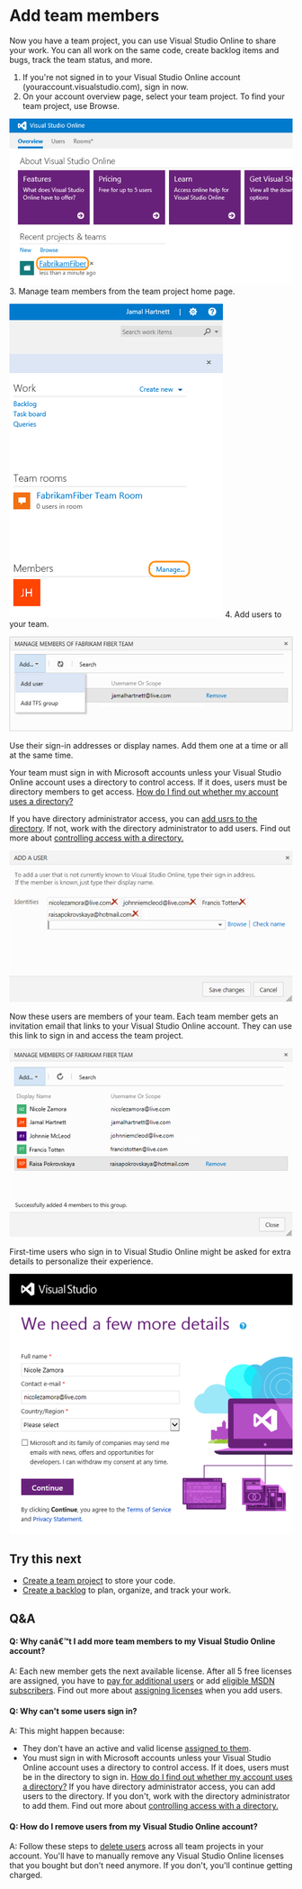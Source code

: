 <properties
	pageTitle="Add team members"
  description="Add team members"
  services="visual-studio-online"
  documentationCenter = ""
  authors="terryaustin"
  manager="terryaustin"
  editor="terryaustin" /> 

# Add team members


Now you have a team project, you can use Visual Studio Online to share your work. 
You can all work on the same code, create backlog items and bugs, track the team 
status, and more.


1. If you're not signed in to your Visual Studio Online account (youraccount.visualstudio.com), sign in now.
2. On your account overview page, select your team project. To find your team 
project, use Browse.



![On your account overview page, click your team project](./media/add-team-members-vs/SelectTeamProject.png)
3. Manage team members from the team project home page.



![On your team project home page, click Manage](./media/add-team-members-vs/ManageMembers.png)
4. Add users to your team.



![Open the Add list. Click Add, Add user](./media/add-team-members-vs/invite4.png)



Use their sign-in addresses or display names. Add them one at a time or all at the same time.



Your team must sign in with Microsoft accounts unless your Visual Studio Online account
uses a directory to control access. If it does, users must be directory members to get access.
[How do I find out whether my account uses a directory?](../assign-licenses-to-users-vs.md#ConnectedDirectory)



If you have directory administrator access, you can [add usrs to
the directory](https://msdn.microsoft.com/library/azure/hh967632.aspx). If not,
work with the directory administrator to add users. Find out more about [controlling access    with a directory.](../manage-organization-access-for-your-account-vs.md)



![Add your users' sign-in addresses or display names](./media/add-team-members-vs/invite5.png)



Now these users are members of your team. Each team member gets an invitation 
email that links to your Visual Studio Online account. They can use this link 
to sign in and access the team project.



![Added users now appear as team members](./media/add-team-members-vs/invite6.png)



First-time users who sign in to Visual Studio Online might be asked for 
extra details to personalize their experience.



![Enter Visual Studio profile details](./media/add-team-members-vs/CreateProfileFirstTime.png)

## Try this next

- [Create a team project](../connect-to-visual-studio-online.md) to store your code.
- [Create a backlog](../../work/create-your-backlog-vs.md) to plan, organize, and track your work.

## Q&amp;A

#### Q:    Why canâ€™t I add more team members to my Visual Studio Online account?


A:    Each new member gets the next available license. After all 5 free licenses 
are assigned, you have to [pay for additional users](../get-more-user-licenses-vs.md) 
or add [eligible MSDN subscribers](../assign-licenses-to-users-vs.md). Find out more 
about [assigning licenses](../assign-licenses-to-users-vs.md) when you add users.






#### Q:    Why can't some users sign in?


A:    This might happen because:


- They don't have an active and valid license [assigned to them](../assign-licenses-to-users-vs.md).
- You must sign in with Microsoft accounts unless your Visual Studio Online account uses a 
directory to control access. If it does, users must be in the directory to sign in. 
[How do I find out whether my account uses a directory?](../assign-licenses-to-users-vs.md#ConnectedDirectory)
If you have directory administrator access, you can add users to the directory. If you don't, 
work with the directory administrator to add them. Find out more about 
[controlling access with a directory.](../manage-organization-access-for-your-account-vs.md)





#### Q:    How do I remove users from my Visual Studio Online account?


A:    Follow these steps to [delete users](../assign-licenses-to-users-vs.md#deleteuser) across all 
team projects in your account. You'll have to manually remove any Visual Studio Online licenses 
that you bought but don't need anymore. If you don't, you'll continue getting charged.
